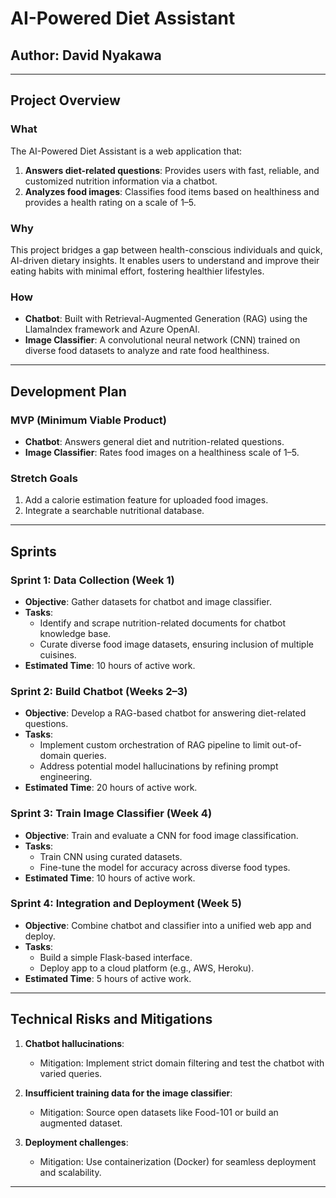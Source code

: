 # AI-Powered Diet Assistant  

## Author: David Nyakawa  

---

## Project Overview  

### What  
The AI-Powered Diet Assistant is a web application that:  
1. **Answers diet-related questions**: Provides users with fast, reliable, and customized nutrition information via a chatbot.  
2. **Analyzes food images**: Classifies food items based on healthiness and provides a health rating on a scale of 1–5.  

### Why  
This project bridges a gap between health-conscious individuals and quick, AI-driven dietary insights. It enables users to understand and improve their eating habits with minimal effort, fostering healthier lifestyles.  

### How  
- **Chatbot**: Built with Retrieval-Augmented Generation (RAG) using the LlamaIndex framework and Azure OpenAI.  
- **Image Classifier**: A convolutional neural network (CNN) trained on diverse food datasets to analyze and rate food healthiness.  

---

## Development Plan  

### MVP (Minimum Viable Product)  
- **Chatbot**: Answers general diet and nutrition-related questions.  
- **Image Classifier**: Rates food images on a healthiness scale of 1–5.  

### Stretch Goals  
1. Add a calorie estimation feature for uploaded food images.  
2. Integrate a searchable nutritional database.  

---

## Sprints  

### **Sprint 1: Data Collection (Week 1)**  
- **Objective**: Gather datasets for chatbot and image classifier.  
- **Tasks**:  
  - Identify and scrape nutrition-related documents for chatbot knowledge base.  
  - Curate diverse food image datasets, ensuring inclusion of multiple cuisines.  
- **Estimated Time**: 10 hours of active work.  

### **Sprint 2: Build Chatbot (Weeks 2–3)**  
- **Objective**: Develop a RAG-based chatbot for answering diet-related questions.  
- **Tasks**:  
  - Implement custom orchestration of RAG pipeline to limit out-of-domain queries.  
  - Address potential model hallucinations by refining prompt engineering.  
- **Estimated Time**: 20 hours of active work.  

### **Sprint 3: Train Image Classifier (Week 4)**  
- **Objective**: Train and evaluate a CNN for food image classification.  
- **Tasks**:  
  - Train CNN using curated datasets.  
  - Fine-tune the model for accuracy across diverse food types.  
- **Estimated Time**: 10 hours of active work.  

### **Sprint 4: Integration and Deployment (Week 5)**  
- **Objective**: Combine chatbot and classifier into a unified web app and deploy.  
- **Tasks**:  
  - Build a simple Flask-based interface.  
  - Deploy app to a cloud platform (e.g., AWS, Heroku).  
- **Estimated Time**: 5 hours of active work.  

---

## Technical Risks and Mitigations  

1. **Chatbot hallucinations**:  
   - Mitigation: Implement strict domain filtering and test the chatbot with varied queries.  

2. **Insufficient training data for the image classifier**:  
   - Mitigation: Source open datasets like Food-101 or build an augmented dataset.  

3. **Deployment challenges**:  
   - Mitigation: Use containerization (Docker) for seamless deployment and scalability.  

---
